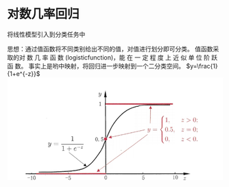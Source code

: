 # 对数几率回归
将线性模型引入到分类任务中

思想：通过值函数将不同类别给出不同的值，对值进行划分即可分类。
值函数采取的对 数 几 率 函 数 (logisticfunction)，能 在 一 定 程 度 上 近 似 单 位 阶 跃 函 数。
事实上是哟中映射，将回归进一步映射到一个二分类空间。
$y=\frac{1}{1+e^{-z}}$
![](logistic.png)
